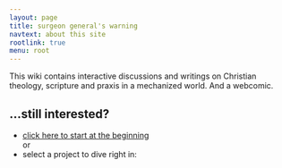 ```yaml
---
layout: page
title: surgeon general's warning
navtext: about this site
rootlink: true
menu: root
---
```

<p class="message">
This wiki contains interactive discussions and writings on Christian theology, scripture and praxis in a mechanized world.  And a webcomic.
</p>
<p>
<h2>...still interested?</h2>
</p>
<p>
<ul>
  <li><a href="/ct+/">click here to start at the beginning</a></li>
  <li style="list-style: none;">or</li>
  <li>select a project to dive right in:</li>
</dl>
</p>